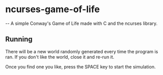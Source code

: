 # ncurses-game-of-life
--
A simple Conway's Game of Life made with C and the ncurses library.

## Running
  There will be a new world randomly generated every time the program is ran. If you don't like the world,
close it and re-run it. 

Once you find one you like, press the SPACE key to start the simulation.
